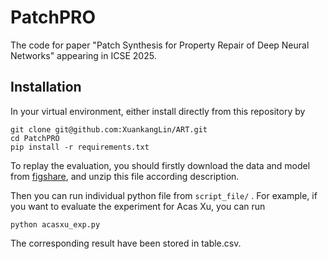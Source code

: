 # PatchPRO

The code for paper "Patch Synthesis for Property Repair of Deep Neural Networks" appearing in ICSE 2025. 


## Installation

In your virtual environment, either install directly from this repository by
```
git clone git@github.com:XuankangLin/ART.git
cd PatchPRO
pip install -r requirements.txt
```

To replay the evaluation, you should firstly download the data and model from [figshare](https://figshare.com/s/92c8d9bb0ddbc226e6fb), and unzip this file according description.

Then you can run individual python file from `script_file/` . For example, if you want to evaluate the experiment for Acas Xu, you can run  

```
python acasxu_exp.py
```
The corresponding result have been stored in table.csv.
